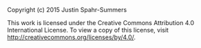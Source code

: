Copyright (c) 2015 Justin Spahr-Summers

This work is licensed under the Creative Commons Attribution 4.0 International License. To view a copy of this license, visit http://creativecommons.org/licenses/by/4.0/.
